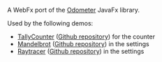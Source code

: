 A WebFx port of the [Odometer][hansolo-odometer-link] JavaFx library.

Used by the following demos:
* [TallyCounter][webfx-tallycounter-demo-link] ([Github repository][webfx-tallycounter-repo-link]) for the counter
* [Mandelbrot][webfx-mandelbrot-demo-link] ([Github repository][webfx-mandelbrot-repo-link]) in the settings
* [Raytracer][webfx-raytracer-demo-link] ([Github repository][webfx-raytracer-repo-link]) in the settings

[hansolo-odometer-link]: https://github.com/HanSolo/odometer
[webfx-tallycounter-demo-link]: https://webfx-tallycounter-demo.netlify.app
[webfx-tallycounter-repo-link]: https://github.com/webfx-project/webfx-demo-tallycounter
[webfx-mandelbrot-demo-link]: https://webfx-mandelbrot-demo.netlify.app
[webfx-mandelbrot-repo-link]: https://github.com/webfx-project/webfx-demo-mandelbrot
[webfx-raytracer-demo-link]: https://webfx-raytracer-demo.netlify.app
[webfx-raytracer-repo-link]: https://github.com/webfx-project/webfx-demo-raytracer
